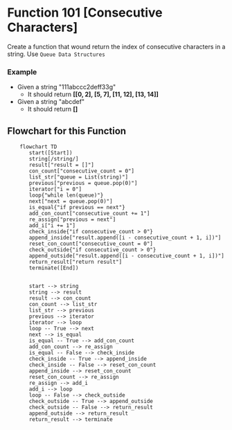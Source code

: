 # Function 101 __[Consecutive Characters]__

Create a function that wound return the index of consecutive characters in a string.
Use `Queue Data Structures` 

### Example
* Given a string "111abccc2deff33g"
    * It should return __[[0, 2], [5, 7], [11, 12], [13, 14]]__
* Given a string "abcdef"
    * It should return __[]__

## Flowchart for this Function
```mermaid
    flowchart TD
       start([Start])
       string[/string/]
       result["result = []"]
       con_count["consecutive_count = 0"]
       list_str["queue = List(string)"]
       previous["previous = queue.pop(0)"]
       iterator["i = 0"]
       loop{"while len(queue)"}
       next["next = queue.pop(0)"]
       is_equal{"if previous == next"}
       add_con_count["consecutive_count += 1"]
       re_assign["previous = next"]
       add_i["i += 1"]
       check_inside{"if consecutive_count > 0"}
       append_inside["result.append([i - consecutive_count + 1, i])"]
       reset_con_count["consecutive_count = 0"]
       check_outside{"if consecutive_count > 0"}
       append_outside["result.append([i - consecutive_count + 1, i])"]
       return_result["return result"]
       terminate([End])
   
   
       start --> string
       string --> result
       result --> con_count
       con_count --> list_str
       list_str --> previous
       previous --> iterator
       iterator --> loop
       loop -- True --> next
       next --> is_equal
       is_equal -- True --> add_con_count
       add_con_count --> re_assign
       is_equal -- False --> check_inside
       check_inside -- True --> append_inside
       check_inside -- False --> reset_con_count
       append_inside --> reset_con_count
       reset_con_count --> re_assign
       re_assign --> add_i
       add_i --> loop
       loop -- False --> check_outside
       check_outside -- True --> append_outside
       check_outside -- False --> return_result
       append_outside --> return_result
       return_result --> terminate
```
